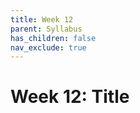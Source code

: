 ```yaml
---
title: Week 12
parent: Syllabus
has_children: false
nav_exclude: true
---
```


# Week 12: Title

<!-- ########################################################################### -->

<!-- ## Class - Monday, Nov. 15

<details closed markdown="block">
  <summary>Details</summary>

</details> -->

<!-- ########################################################################### -->

<!-- ########################################################################### -->

<!-- ## Class - Thursday, Nov. 18

<details closed markdown="block">
  <summary>Details</summary>

</details> -->

<!-- ########################################################################### -->

<!-- ########################################################################### -->

<!-- ## Recitation - Friday, Nov. 19

<details closed markdown="block">
  <summary>Details</summary>

</details> -->

<!-- ########################################################################### -->
